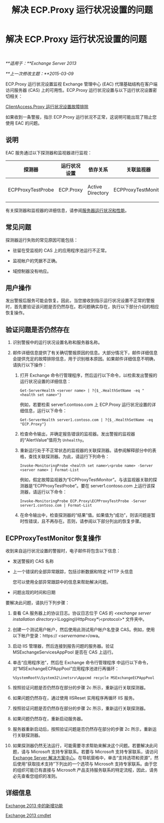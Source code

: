 ﻿---
title: 解决 ECP.Proxy 运行状况设置的问题
TOCTitle: 解决 ECP.Proxy 运行状况设置的问题
ms:assetid: f2289f81-56cb-40b5-9108-8782976cccc8
ms:mtpsurl: https://technet.microsoft.com/zh-cn/library/ms.exch.scom.ecp.proxy(v=EXCHG.150)
ms:contentKeyID: 53275715
ms.date: 10/08/2015
mtps_version: v=EXCHG.150
ms.translationtype: HT
---

# 解决 ECP.Proxy 运行状况设置的问题

 

_**适用于：**Exchange Server 2013_

_**上一次修改主题：**2015-03-09_

ECP.Proxy 运行状况设置监视 Exchange 管理中心 (EAC) 代理基础结构在客户端访问服务器 (CAS) 上的可用性。ECP.Proxy 运行状况设置与以下运行状况设置密切相关：

[ClientAccess.Proxy 运行状况设置故障排除](troubleshooting-clientaccess-proxy-health-set.md)

如果收到一条警报，指示 ECP.Proxy 运行状况不正常，这说明可能出现了阻止您使用 EAC 的问题。

## 说明

EAC 服务通过以下探测器和监视器进行监视：


<table>
<colgroup>
<col style="width: 25%" />
<col style="width: 25%" />
<col style="width: 25%" />
<col style="width: 25%" />
</colgroup>
<thead>
<tr class="header">
<th>探测器</th>
<th>运行状况设置</th>
<th>依存关系</th>
<th>关联监视器</th>
</tr>
</thead>
<tbody>
<tr class="odd">
<td><p>ECPProxyTestProbe</p></td>
<td><p>ECP.Proxy</p></td>
<td><p>Active Directory</p></td>
<td><p>ECPProxyTestMonitor</p></td>
</tr>
</tbody>
</table>


有关探测器和监视器的详细信息，请参阅[服务器运行状况和性能](https://technet.microsoft.com/zh-cn/library/jj150551\(v=exchg.150\))。

## 常见问题

探测器运行失败的常见原因可能包括：

  - 驻留在受监视的 CAS 上的应用程序池运行不正常。

  - 监视帐户的凭据不正确。

  - 域控制器没有响应。

## 用户操作

发出警报后服务可能会恢复。因此，当您接收到指示运行状况设置不正常的警报时，首先要验证该问题是否仍然存在。若问题确实存在，执行以下部分介绍的相应恢复操作。

## 验证问题是否仍然存在

1.  识别警报中的运行状况设置名称和服务器名称。

2.  邮件详细信息提供了有关确切警报原因的信息。大部分情况下，邮件详细信息会提供充足的故障排除信息，用于识别根本原因。如果邮件详细信息不明确，请执行以下操作：
    
    1.  打开 Exchange 命令行管理程序，然后运行以下命令，以检索发出警报的运行状况设置的详细信息：
        
            Get-ServerHealth <server name> | ?{$_.HealthSetName -eq "<health set name>"}
        
        例如，若要检索 server1.contoso.com 上 ECP.Proxy 运行状况设置的详细信息，运行以下命令：
        
            Get-ServerHealth server1.contoso.com | ?{$_.HealthSetName -eq "ECP.Proxy"}
    
    2.  检查命令输出，并确定报告错误的监视器。发出警报的监视器的“AlertValue”值将为 `Unhealthy`。
    
    3.  重新运行处于不正常状态的监视器的关联探测器。请参阅解释部分中的表格，查找关联探测器。为此，请运行下列命令：
        
            Invoke-MonitoringProbe <health set name>\<probe name> -Server <server name> | Format-List
        
        例如，假定故障监视器为“ECPProxyTestMonitor”。与该监视器关联的探测器是“ECPProxyTestProbe”。要在 server1.contoso.com 上运行该探测器，请运行以下命令：
        
            Invoke-MonitoringProbe ECP.Proxy\ECPProxyTestProbe -Server server1.contoso.com | Format-List
    
    4.  在命令输出中，检查探测器的“结果”值。如果值为“成功”，则该问题是暂时性错误，且不再存在。否则，请参阅以下部分列出的恢复步骤。

## ECPProxyTestMonitor 恢复操作

收到来自运行状况设置的警报时，电子邮件将包含以下信息：

  - 发送警报的 CAS 名称

  - 上一个错误的全部异常跟踪，包括诊断数据和特定 HTTP 头信息
    
    您可以使用全部异常跟踪中的信息来帮助解决问题。

  - 问题出现的时间和日期

要解决此问题，请执行下列步骤：

1.  查看 CA 服务器上的协议日志。协议日志位于 CAS 的 *\<exchange server installation directory\>*\\Logging\\HttpProxy*\\\<protocol\>* 文件夹中。

2.  创建一个测试用户帐户，然后使用此测试用户帐户名登录 CAS。例如，使用以下帐户登录：https:// *\<servername\>*/owa。

3.  启动 IIS 管理器，然后连接到报告问题的服务器。验证 MSExchangeServicesAppPool 是否在 CAS 上运行。

4.  单击“应用程序池”，然后在 Exchange 命令行管理程序 中运行以下命令，对“MSExchangeECPAppPool”应用程序池进行再循环：
    
        %SystemRoot%\System32\inetsrv\Appcmd recycle MSExchangeECPAppPool

5.  按照验证问题是否仍然存在部分的步骤 2c 所示，重新运行关联探测器。

6.  如果问题仍然存在，通过使用 IISReset 实用程序再循环 IIS 服务。

7.  按照验证问题是否仍然存在部分的步骤 2c 所示，重新运行关联探测器。

8.  如果问题仍然存在，重新启动服务器。

9.  服务器重新启动后，按照验证问题是否仍然存在部分的步骤 2c 所示，重新运行关联探测器。

10. 如果探测器仍然无法运行，可能需要寻求帮助来解决这个问题。若要解决此问题，请与 Microsoft 支持专家联系。若要与 Microsoft 支持专家联系，请访问 [Exchange Server 解决方案中心](http://go.microsoft.com/fwlink/p/?linkid=180809)。在导航窗格中，单击“支持选项和资源”，然后使用“获取技术支持”下列出的一个选项与 Microsoft 支持专家联系。由于您的组织可能已有直接与 Microsoft 产品支持服务联系的特定流程，因此，请务必先查看您组织的准则。

## 详细信息

[Exchange 2013 中的新增功能](https://technet.microsoft.com/zh-cn/library/jj150540\(v=exchg.150\))

[Exchange 2013 cmdlet](https://technet.microsoft.com/zh-cn/library/bb124413\(v=exchg.150\))


